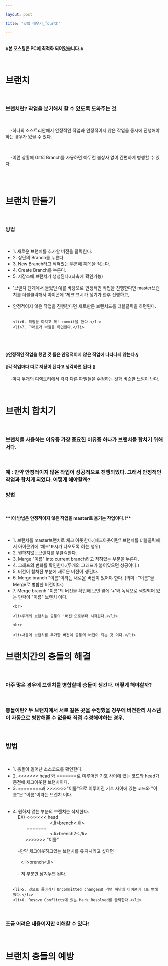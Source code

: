 ```yaml
---

layout: post

title: "깃헙 배우기_fourth"

---
```


<br>**♣본 포스팅은 PC에 최적화 되어있습니다.♣**

<br>

<h1>브랜치</h1>

<br>

<h3>브랜치란? 작업을 분기해서 할 수 있도록 도와주는 것.</h3>

<br>

&nbsp;&nbsp;&nbsp; -하나의 소스트리안에서 안정적인 작업과 안정적이지 않은 작업을 동시에 진행해야 하는 경우가 있을 수 있다.

<br>

&nbsp;&nbsp;&nbsp; -이런 상황에 Git의 Branch를 사용하면 아무런 불상사 없이 간편하게 병행할 수 있다.

<br>
<br>

<h1>브랜치 만들기</h1>

<br>

<h3>방법</h3>

<br>

<ul>
	<li>1. 새로운 브랜치를 추가할 버전을 클릭한다.</li>
	<li>2. 상단의 Branch를 누른다.</li>
	<li>3. New Branch라고 적혀있는 부분에 제목을 적는다.</li>
	<li>4. Create Branch를 누른다.</li>
	<li>5. 저장소에 브랜치가 생성된다.(좌측에 확인가능)</li>

<br>

<li>'브랜치'단계에서 들었던 예를 바탕으로 안정적인 작업을 진행한다면 master브랜치를 더블클릭해서 아이콘에 '체크'표시가 생기가 한후 진행하고,</li>

<br>

<li>안정적이지 않은 작업을 진행한다면 새로만든 브랜치드를 더블클릭을 하면된다.</li>

<br>

	<li>6. 작업을 마치고 꼭! commit을 한다.</li>
	<li>7. 그래프가 바뀜을 확인한다.</li>

</ul>

<br>
<br>

<h4>§안정적인 작업을 했던 것 들은 안정적이지 않은 작업에 나타나지 않는다.§</h4>
<h4>§각 작업마다 따로 저장이 된다고 생각하면 된다.§</h4>

&nbsp;&nbsp;&nbsp; -마치 두개의 디렉토리에서 각각 다른 파일들을 수정하는 것과 비슷한 느낌이 난다.

<br>

<h1>브랜치 합치기</h1>

<br>

<h3>브랜치를 사용하는 이유중 가장 중요한 이유중 하나가 브랜치를 합치기 위해서다.</h3>

<br>

<h3>예 : 만약 안정적이지 않은 작업이 성공적으로 진행되었다. 그래서 안정적인작업과 합치게 되었다. 어떻게 해야할까?</h3>

<h3>방법</h3>

<br>

<h4>**!이 방법은 안정적이지 않은 작업을 master로 옮기는 작업이다.!**</h4>

<br>

<ul>
	<li>1. 브랜치를 master브랜치로 체크 아웃한다.(체크아웃이란? 브랜치를 더블클릭해서 아이콘위에 '체크'표시가 나오도록 하는 행위)</li>
	<li>2. 원하지않는브랜치를 우클릭한다.</li>
	<li>3. Marge "이름" into current branch라고 적혀있는 부분을 누른다.</li>
	<li>4. 그래프의 변화를 확인한다.(두개의 그래프가 붙어있으면 성공이다.)</li>
	<li>5. 버전이 합쳐진 부분에 새로운 버전이 생긴다.</li>
	<li>6. Merge branch "이름"이라는 새로운 버전이 있어야 한다. (의미 : "이름"을 Merge로 병합한 버전이다.)</li>
	<li>7. Merge bracnh "이름"의 버전을 확인해 보면 앞에 '+'와 녹색으로 색칠되어 있는 단락이 "이름" 브랜치 이다.</li>

	<br>

	<li>두개의 브랜치는 공통의 '버전'으로부터 시작된다.</li>

	<br>

	<li>처음에 브랜치를 추가한 버전이 공통의 버전이 되는 것 이다.</li>
</ul>

<h1>브랜치간의 충돌의 해결</h1>

<br>

<h3>아주 많은 경우에 브랜치를 병합할때 충돌이 생긴다. 어떻게 해야할까?</h3>

<br>

<h3>충돌이란? 두 브랜치에서 서로 같은 곳을 수정했을 경우에 버전관리 시스템이 자동으로 병합해줄 수 없을때 직접 수정해야하는 경우.</h3>

<br>

<h2>방법</h2>

<br>

<ul>
	<li>1. 충돌이 일어난 소스코드를 확인한다.</li>
	<li>2. <<<<<<< head 와 =======로 이루어진 기호 사이에 있는 코드와 head가 좀전에 체크아웃한 브랜치이다. </li>
	<li>3. ========과 >>>>>>>"이름"으로 이루어진 기호 사이에 있는 코드와 "이름"은 "이름"이라는 브랜치 이다.</li>
	<br>
	<br>
	<li>4. 원하지 않는 부분의 브랜치는 삭제한다.</li>
	&nbsp;&nbsp;&nbsp; EX) <<<<<<< head
	<br>
	&nbsp;&nbsp;&nbsp;&nbsp;&nbsp;&nbsp;&nbsp;&nbsp;&nbsp;&nbsp;&nbsp;&nbsp;&nbsp;&nbsp;&nbsp;&nbsp;&nbsp;&nbsp;&nbsp;&nbsp;&nbsp;&nbsp;&nbsp;&nbsp;&nbsp;&nbsp;&nbsp;&nbsp;&nbsp;&nbsp;<.li>brench<./li>
	<br>
	&nbsp;&nbsp;&nbsp;&nbsp;&nbsp;&nbsp;&nbsp;&nbsp;&nbsp;&nbsp;&nbsp;=======
	<br>
	&nbsp;&nbsp;&nbsp;&nbsp;&nbsp;&nbsp;&nbsp;&nbsp;&nbsp;&nbsp;&nbsp;&nbsp;&nbsp;&nbsp;&nbsp;&nbsp;&nbsp;&nbsp;&nbsp;&nbsp;&nbsp;&nbsp;&nbsp;&nbsp;&nbsp;&nbsp;&nbsp;&nbsp;&nbsp;&nbsp;<.li>brench2<./li>
	<br>
	&nbsp;&nbsp;&nbsp;&nbsp;&nbsp;&nbsp;&nbsp;&nbsp;&nbsp;&nbsp;>>>>>>> "이름"
	<br>
	<br>
	&nbsp;&nbsp;&nbsp; -만약 체크아웃하고있는 브랜치를 유지시키고 싶다면
	<br>
	<br>
	&nbsp;&nbsp;&nbsp;&nbsp;&nbsp;&nbsp;<.li>brench<.li>
	<br>
	<br>
	&nbsp;&nbsp;&nbsp; - 저 부분만 남겨두면 된다.
	<br>
	<br>

	<li>5. 깃으로 돌아가서 Uncommitted changes로 가면 하단에 아이콘이 !로 변해 있다.</li>
	<li>6. Resove Conflicts에 있는 Mark Resolved를 클릭한다.</li>
</ul>

<br>

<h3>조금 어려운 내용이지만 이해할 수 있다!</h3>

<br>

<h1>브랜치 충돌의 예방</h1>

<h3></h3>
